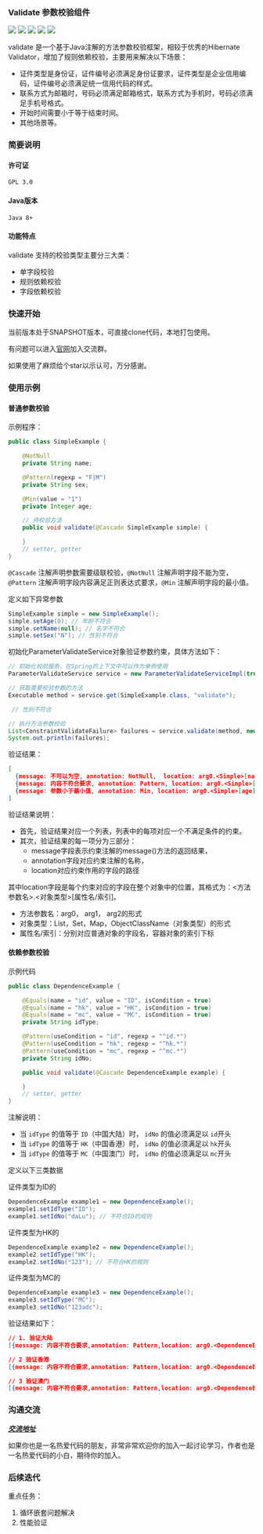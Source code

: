 ### Validate 参数校验组件
[![](https://img.shields.io/badge/官网-DevTool-green)](http://devtoolgroup.github.io)
![](https://img.shields.io/badge/语言-Java-blue)
![](https://img.shields.io/badge/许可证-GPL-red)
![](https://img.shields.io/badge/版本-1.0_SNAPSHOT-orange)
![](https://img.shields.io/badge/代码-3.7K-green)

validate 是一个基于Java注解的方法参数校验框架，相较于优秀的Hibernate Validator，增加了规则依赖校验，主要用来解决以下场景：
* 证件类型是身份证，证件编号必须满足身份证要求，证件类型是企业信用编码，证件编号必须满足统一信用代码的样式。
* 联系方式为邮箱时，号码必须满足邮箱格式，联系方式为手机时，号码必须满足手机号格式。
* 开始时间需要小于等于结束时间。
* 其他场景等。



### 简要说明
#### 许可证
    GPL 3.0

#### Java版本
    Java 8+

#### 功能特点
validate 支持的校验类型主要分三大类：
- 单字段校验
- 规则依赖校验
- 字段依赖校验

### 快速开始
当前版本处于SNAPSHOT版本，可直接clone代码，本地打包使用。

有问题可以进入[官网](http://devtoolgroup.github.io)加入交流群。

如果使用了麻烦给个star以示认可，万分感谢。

### 使用示例
#### 普通参数校验

示例程序：

```java
public class SimpleExample {

	@NotNull
	private String name;

	@Pattern(regexp = "F|M")
	private String sex;

	@Min(value = "1")
	private Integer age;

	// 待校验方法
	public void validate(@Cascade SimpleExample simple) {

	}
	// setter, getter
}
```
`@Cascade` 注解声明参数需要级联校验，`@NotNull` 注解声明字段不能为空，`@Pattern` 注解声明字段内容满足正则表达式要求，`@Min` 注解声明字段的最小值。

定义如下异常参数
```java
SimpleExample simple = new SimpleExample();
simple.setAge(0); // 年龄不符合
simple.setName(null); // 名字不符合
simple.setSex("N"); // 性别不符合

```
初始化ParameterValidateService对象验证参数约束，具体方法如下：
```java
// 初始化校验服务，在Spring的上下文中可以作为单例使用
ParameterValidateService service = new ParameterValidateServiceImpl(true);

// 获取需要校验参数的方法
Executable method = service.get(SimpleExample.class, "validate");

 // 性别不符合

// 执行方法参数校验
List<ConstraintValidateFailure> failures = service.validate(method, new Object[]{simple});
System.out.println(failures);
```

验证结果：
```json
[
  {message: 不可以为空, annotation: NotNull,  location: arg0.<Simple>[name]},
  {message: 内容不符合要求, annotation: Pattern, location: arg0.<Simple>[sex]},
  {message: 参数小于最小值, annotation: Min, location: arg0.<Simple>[age]}
]
```

验证结果说明：

* 首先，验证结果对应一个列表，列表中的每项对应一个不满足条件的约束。
* 其次，验证结果的每一项分为三部分：
  * message字段表示约束注解的message()方法的返回结果，
  * annotation字段对应约束注解的名称，
  * location对应约束作用的字段的路径
  
其中location字段是每个约束对应的字段在整个对象中的位置，其格式为：<方法参数名>.<对象类型>[属性名/索引]。

- 方法参数名：arg0， arg1， arg2的形式
- 对象类型：List，Set，Map，ObjectClassName（对象类型）的形式
- 属性名/索引：分别对应普通对象的字段名，容器对象的索引下标

#### 依赖参数校验
示例代码
```java
public class DependenceExample {

	@Equals(name = "id", value = "ID", isCondition = true)
	@Equals(name = "hk", value = "HK", isCondition = true)
	@Equals(name = "mc", value = "MC", isCondition = true)
	private String idType;

	@Pattern(useCondition = "id", regexp = "^id.*")
	@Pattern(useCondition = "hk", regexp = "^hk.*")
	@Pattern(useCondition = "mc", regexp = "^mc.*")
	private String idNo;

	public void validate(@Cascade DependenceExample example) {

	}
	// setter, getter
}
```
注解说明：
- 当 `idType` 的值等于 `ID`（中国大陆）时， `idNo` 的值必须满足以 `id`开头
- 当 `idType` 的值等于 `HK`（中国香港）时， `idNo` 的值必须满足以 `hk`开头
- 当 `idType` 的值等于 `MC`（中国澳门）时， `idNo` 的值必须满足以 `mc`开头

定义以下三类数据

证件类型为ID的
```java
DependenceExample example1 = new DependenceExample();
example1.setIdType("ID");
example1.setIdNo("daLu"); // 不符合ID的规则
```

证件类型为HK的
```java
DependenceExample example2 = new DependenceExample();
example2.setIdType("HK");
example2.setIdNo("123"); // 不符合HK的规则
```

证件类型为MC的
```java
DependenceExample example3 = new DependenceExample();
example3.setIdType("MC");
example3.setIdNo("123adc"); 
```

验证结果如下：
 ```json
// 1. 验证大陆
[{message: 内容不符合要求,annotation: Pattern,location: arg0.<DependenceExample>[idNo]}]

// 2 验证香港
[{message: 内容不符合要求,annotation: Pattern,location: arg0.<DependenceExample>[idNo]}]

// 3 验证澳门
[{message: 内容不符合要求,annotation: Pattern,location: arg0.<DependenceExample>[idNo]}]
 
 ```

### 沟通交流
[***交流地址***](http://devtoolgroup.github.io)

如果你也是一名热爱代码的朋友，非常非常欢迎你的加入一起讨论学习，作者也是一名热爱代码的小白，期待你的加入。

### 后续迭代
重点任务：
1. 循环嵌套问题解决
2. 性能验证

